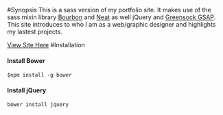 #Synopsis
This is a sass version of my portfolio site. It makes use of the sass mixin library <a href="http://bourbon.io">Bourbon</a> and <a href="http://neat.bourbon.io">Neat</a> as well jQuery and <a href="http://greensock.com/get-started-js">Greensock GSAP</a>. This site introduces to who I am as a web/graphic designer and highlights my lastest projects.

<a href="cmeeinspire.com/sass-sites/sass-cmeeinspire/source/index.html">View Site Here</a>
#Installation
<h4>Install Bower</h4>

```
$npm install -g bower
```
<h4>Install jQuery</h4>

```
bower install jquery
```
